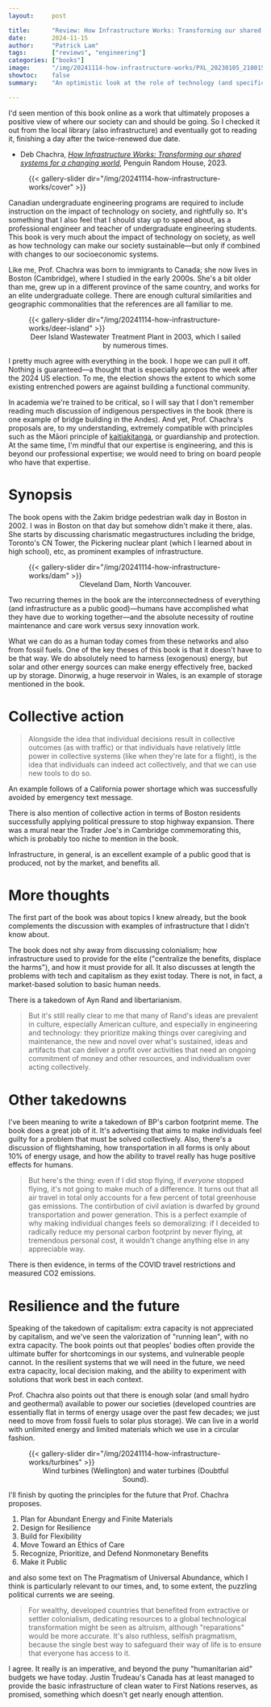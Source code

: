 ```yaml
---
layout:     post

title:      "Review: How Infrastructure Works: Transforming our shared systems for a changing world, by Deb Chachra"
date:       2024-11-15
author:     "Patrick Lam"
tags:       ["reviews", "engineering"]
categories: ["books"]
image:      "/img/20241114-how-infrastructure-works/PXL_20230105_210015976.avif"
showtoc:    false
summary:    "An optimistic look at the role of technology (and specifically infrastructure) in the changes that will be needed in our society in the coming years."

---
```


I'd seen mention of this book online as a work that ultimately
proposes a positive view of where our society can and should be
going. So I checked it out from the local library (also
infrastructure) and eventually got to reading it, finishing a day
after the twice-renewed due date.

* Deb Chachra, _[How Infrastructure Works: Transforming our shared systems for a changing world](https://www.penguinrandomhouse.com/books/612711/how-infrastructure-works-by-deb-chachra/#)_, Penguin Random House, 2023.

<figure>
{{< gallery-slider dir="/img/20241114-how-infrastructure-works/cover" >}}
</figure>

Canadian undergraduate engineering programs are required to include
instruction on the impact of technology on society, and rightfully
so. It's something that I also feel that I should stay up to speed
about, as a professional engineer and teacher of undergraduate
engineering students. This book is very much about the impact of technology
on society, as well as how technology can make our society sustainable&mdash;but
only if combined with changes to our socioeconomic systems.

Like me, Prof. Chachra was born to immigrants to Canada; she now lives
in Boston (Cambridge), where I studied in the early 2000s.  She's a bit older than
me, grew up in a different province of the same country, and works for
an elite undergraduate college.  There are enough cultural
similarities and geographic commonalities that the references are all
familiar to me.

<figure>
{{< gallery-slider dir="/img/20241114-how-infrastructure-works/deer-island" >}}
<figcaption style="text-align:center">Deer Island Wastewater Treatment Plant in 2003, which I sailed by numerous times.</figcaption>
</figure>

I pretty much agree with everything in the book. I hope we can pull it off.
Nothing is guaranteed&mdash;a thought that is especially apropos the week after
the 2024 US election. To me, the election shows the extent to which some existing entrenched powers are
against building a functional community.

In academia we're trained to be critical, so I will say that I don't
remember reading much discussion of indigenous perspectives in the
book (there is one example of bridge building in the Andes). And yet,
Prof. Chachra's proposals are, to my understanding, extremely
compatible with principles such as the Māori principle of
[kaitiakitanga](https://teara.govt.nz/en/kaitiakitanga-guardianship-and-conservation),
or guardianship and protection.  At the same time, I'm mindful that
our expertise is engineering, and this is beyond our professional
expertise; we would need to bring on board people who have that
expertise.

# Synopsis

The book opens with the Zakim bridge pedestrian walk day in Boston in 2002.
I was in Boston on that day but somehow didn't make it there, alas.
She starts by discussing charismatic megastructures including the bridge, Toronto's CN Tower,
the Pickering nuclear plant (which I learned about in high school), etc, as prominent examples
of infrastructure.

<figure>
{{< gallery-slider dir="/img/20241114-how-infrastructure-works/dam" >}}
<figcaption style="text-align:center">Cleveland Dam, North Vancouver.</figcaption>
</figure>

Two recurring themes in the book are the interconnectedness of everything (and infrastructure
as a public good)&mdash;humans have accomplished what they have due to working together&mdash;and
the absolute necessity of routine maintenance and care work versus sexy innovation work.

What we can do as a human today comes from these networks and also
from fossil fuels.  One of the key theses of this book is that it
doesn't have to be that way. We do absolutely need to harness
(exogenous) energy, but solar and other energy sources can make energy
effectively free, backed up by storage.  Dinorwig, a huge reservoir in
Wales, is an example of storage mentioned in the book.

# Collective action

> Alongside the idea that individual decisions result in collective outcomes (as with traffic)
> or that individuals have relatively little power in collective systems (like when they're late
> for a flight), is the idea that individuals can indeed act collectively, and that we can use
> new tools to do so.

An example follows of a California power shortage which was successfully avoided by emergency text message.

There is also mention of collective action in terms of Boston
residents successfully applying political pressure to stop highway
expansion. There was a mural near the Trader Joe's in Cambridge
commemorating this, which is probably too niche to mention in the
book.

Infrastructure, in general, is an excellent example of a public good
that is produced, not by the market, and benefits all.

# More thoughts

The first part of the book was about topics I knew already, but the book complements
the discussion with examples of infrastructure that I didn't know about.

The book does not shy away from discussing colonialism; how
infrastructure used to provide for the elite ("centralize the
benefits, displace the harms"), and how it must provide for all. It
also discusses at length the problems with tech and capitalism as they
exist today. There is not, in fact, a market-based solution to basic
human needs.

There is a takedown of Ayn Rand and libertarianism.

> But it's still really clear to me that many of Rand's ideas are
> prevalent in culture, especially American culture, and especially in
> engineering and technology: they prioritize making things over
> caregiving and maintenance, the new and novel over what's sustained,
> ideas and artifacts that can deliver a profit over activities that
> need an ongoing commitment of money and other resources, and
> individualism over acting collectively.

# Other takedowns

I've been meaning to write a takedown of BP's carbon footprint meme. The book does a great job of it.
It's advertising that aims to make individuals feel guilty for a problem that must be solved
collectively. Also, there's a discussion of flightshaming, how transportation in all forms is only
about 10% of energy usage, and how the ability to travel really has huge positive effects for humans.

> But here's the thing: even if I did stop flying, if _everyone_
> stopped flying, it's not going to make much of a difference. It
> turns out that all air travel in total only accounts for a few
> percent of total greenhouse gas emissions. The contirbution of civil
> aviation is dwarfed by ground transportation and power
> generation. This is a perfect example of why making individual
> changes feels so demoralizing: if I deceided to radically reduce my
> personal carbon footprint by never flying, at tremendous personal
> cost, it wouldn't change anything else in any appreciable way.

There is then evidence, in terms of the COVID travel restrictions and measured CO2 emissions.

# Resilience and the future

Speaking of the takedown of capitalism: extra capacity is not appreciated
by capitalism, and we've seen the valorization of "running lean", with no
extra capacity. The book points out that peoples' bodies often provide the ultimate
buffer for shortcomings in our systems, and vulnerable people cannot.
In the resilient systems that we will need in the future, we need extra capacity,
local decision making, and the ability to experiment with solutions that work best
in each context.

Prof. Chachra also points out that there is enough solar (and small
hydro and geothermal) available to power our societies (developed
countries are essentially flat in terms of energy usage over the past
few decades; we just need to move from fossil fuels to solar plus
storage). We can live in a world with unlimited energy and limited
materials which we use in a circular fashion.

<figure>
{{< gallery-slider dir="/img/20241114-how-infrastructure-works/turbines" >}}
<figcaption style="text-align:center">Wind turbines (Wellington) and water turbines (Doubtful Sound).</figcaption>
</figure>

I'll finish by quoting the principles for the future that Prof. Chachra proposes.

1. Plan for Abundant Energy and Finite Materials
2. Design for Resilience
3. Build for Flexibility
4. Move Toward an Ethics of Care
5. Recognize, Prioritize, and Defend Nonmonetary Benefits
6. Make it Public

and also some text on The Pragmatism of Universal Abundance, which I think is particularly relevant to our times,
and, to some extent, the puzzling political currents we are seeing.

> For wealthy, developed countries that benefited from extractive or
> settler colonialism, dedicating resources to a global technological
> transformation might be seen as altruism, although "reparations"
> would be more accurate. It's also ruthless, selfish pragmatism,
> because the single best way to safeguard their way of life is to
> ensure that everyone has access to it.

I agree. It really is an imperative, and beyond the puny "humanitarian
aid" budgets we have today.  Justin Trudeau's Canada has at least
managed to provide the basic infrastructure of clean water to First
Nations reserves, as promised, something which doesn't get nearly
enough attention.